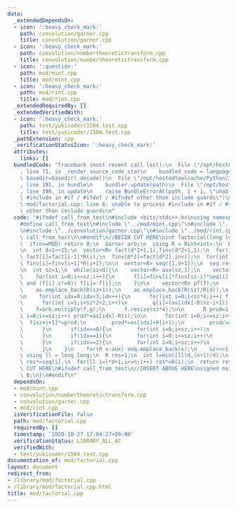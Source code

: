 ```yaml
---
data:
  _extendedDependsOn:
  - icon: ':heavy_check_mark:'
    path: convolution/garner.cpp
    title: convolution/garner.cpp
  - icon: ':heavy_check_mark:'
    path: convolution/numbertheoretictransform.cpp
    title: convolution/numbertheoretictransform.cpp
  - icon: ':question:'
    path: mod/mint.cpp
    title: mod/mint.cpp
  - icon: ':heavy_check_mark:'
    path: mod/rint.cpp
    title: mod/rint.cpp
  _extendedRequiredBy: []
  _extendedVerifiedWith:
  - icon: ':heavy_check_mark:'
    path: test/yukicoder/1504.test.cpp
    title: test/yukicoder/1504.test.cpp
  _pathExtension: cpp
  _verificationStatusIcon: ':heavy_check_mark:'
  attributes:
    links: []
  bundledCode: "Traceback (most recent call last):\n  File \"/opt/hostedtoolcache/Python/3.9.0/x64/lib/python3.9/site-packages/onlinejudge_verify/documentation/build.py\"\
    , line 71, in _render_source_code_stat\n    bundled_code = language.bundle(stat.path,\
    \ basedir=basedir).decode()\n  File \"/opt/hostedtoolcache/Python/3.9.0/x64/lib/python3.9/site-packages/onlinejudge_verify/languages/cplusplus.py\"\
    , line 191, in bundle\n    bundler.update(path)\n  File \"/opt/hostedtoolcache/Python/3.9.0/x64/lib/python3.9/site-packages/onlinejudge_verify/languages/cplusplus_bundle.py\"\
    , line 398, in update\n    raise BundleErrorAt(path, i + 1, \"unable to process\
    \ #include in #if / #ifdef / #ifndef other than include guards\")\nonlinejudge_verify.languages.cplusplus_bundle.BundleErrorAt:\
    \ mod/factorial.cpp: line 6: unable to process #include in #if / #ifdef / #ifndef\
    \ other than include guards\n"
  code: "#ifndef call_from_test\n#include <bits/stdc++.h>\nusing namespace std;\n\n\
    #define call_from_test\n#include \"../mod/mint.cpp\"\n#include \"../convolution/numbertheoretictransform.cpp\"\
    \n#include \"../convolution/garner.cpp\"\n#include \"../mod/rint.cpp\"\n#undef\
    \ call_from_test\n\n#endif\n//BEGIN CUT HERE\nint factorial(long long n,int MOD){\n\
    \  if(n>=MOD) return 0;\n  Garner arb;\n  using R = Rint<int>;\n  R::set_mod(MOD);\n\
    \n  int d=1<<15;\n  vector<R> fact(d*2+1,1),finv(d*2+1,1);\n  for(int i=1;i<=d*2;i++)\
    \ fact[i]=fact[i-1]*R(i);\n  finv[d*2]=fact[d*2].inv();\n  for(int i=d*2-1;i>=0;i--)\
    \ finv[i]=finv[i+1]*R(i+1);\n\n  vector<R> seq({1,d+1});\n  seq.reserve(d+1);\n\
    \n  int sz=1;\n  while(sz<d){\n    vector<R> aux(sz,1);\n    vector<R> f(sz*4,0),g(sz*4,0);\n\
    \    for(int i=0;i<=sz;i++){\n      f[i]=finv[i]*finv[sz-i]*seq[i];\n      if(((sz+i)&1)\
    \ and (f[i].v!=0)) f[i]=-f[i];\n    }\n\n    vector<R> pf(f);\n    vector<R> as;\n\
    \    as.emplace_back(R(sz+1));\n    as.emplace_back(R(sz)/R(d));\n    as.emplace_back(R(sz)/R(d)+R(sz+1));\n\
    \n    for(int idx=0;idx<3;idx++){\n      for(int i=0;i<sz*4;i++) f[i]=pf[i];\n\
    \      for(int i=1;i<sz*2+2;i++)\n        g[i]=(as[idx]-R(sz-i+1)).inv();\n  \
    \    f=arb.multiply(f,g);\n      f.resize(sz*4);\n\n      R prod=1;\n      for(int\
    \ i=0;i<=sz;i++) prod*=as[idx]-R(i);\n\n      for(int i=0;i<=sz;i++){\n      \
    \  f[sz+i+1]*=prod;\n        prod*=as[idx]+R(i+1);\n        prod/=as[idx]-R(sz-i);\n\
    \      }\n      if(idx==0){\n        for(int i=0;i<sz;i++)\n          aux[i]=f[sz+i+1];\n\
    \      }\n      if(idx==1){\n        for(int i=0;i<=sz;i++)\n          seq[i]*=f[sz+i+1];\n\
    \      }\n      if(idx==2){\n        for(int i=0;i<sz;i++)\n          aux[i]*=f[sz+i+1];\n\
    \      }\n    }\n    for(R x:aux) seq.emplace_back(x);\n    sz<<=1;\n  }\n\n \
    \ using ll = long long;\n  R res=1;\n  int l=min((ll)d,(n+1)/d);\n  for(ll i=0;i<l;i++)\
    \ res*=seq[i];\n  for(ll i=l*d+1;i<=n;i++) res*=R(i);\n  return res.v;\n}\n//END\
    \ CUT HERE\n#ifndef call_from_test\n//INSERT ABOVE HERE\nsigned main(){\n  return\
    \ 0;\n}\n#endif\n"
  dependsOn:
  - mod/mint.cpp
  - convolution/numbertheoretictransform.cpp
  - convolution/garner.cpp
  - mod/rint.cpp
  isVerificationFile: false
  path: mod/factorial.cpp
  requiredBy: []
  timestamp: '2020-10-27 17:04:27+09:00'
  verificationStatus: LIBRARY_ALL_AC
  verifiedWith:
  - test/yukicoder/1504.test.cpp
documentation_of: mod/factorial.cpp
layout: document
redirect_from:
- /library/mod/factorial.cpp
- /library/mod/factorial.cpp.html
title: mod/factorial.cpp
---
```

